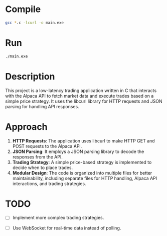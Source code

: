 # Compile

```bash
gcc *.c -lcurl -o main.exe
```

# Run

```bash
./main.exe
```

# Description
This project is a low-latency trading application written in C that interacts with the Alpaca API to fetch market data and execute trades based on a simple price strategy. It uses the libcurl library for HTTP requests and JSON parsing for handling API responses.

# Approach
1. **HTTP Requests**: The application uses libcurl to make HTTP GET and POST requests to the Alpaca API.
2. **JSON Parsing**: It employs a JSON parsing library to decode the responses from the API.
3. **Trading Strategy**: A simple price-based strategy is implemented to decide when to place trades.
4. **Modular Design**: The code is organized into multiple files for better maintainability, including separate files for HTTP handling, Alpaca API interactions, and trading strategies.

# TODO
- [ ] Implement more complex trading strategies.
- [ ] Use WebSocket for real-time data instead of polling.

